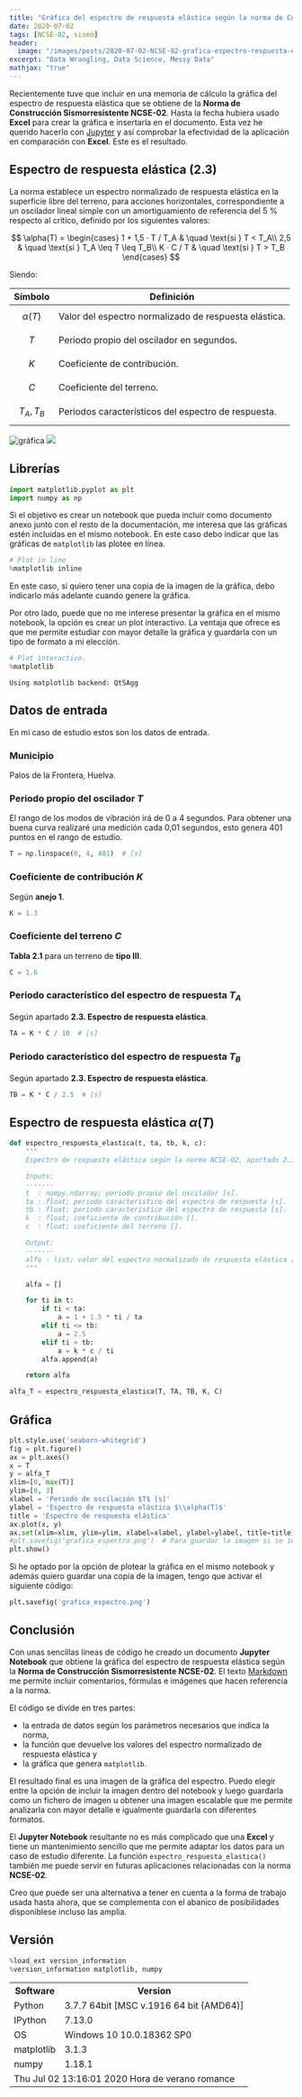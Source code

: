 ```yaml
---
title: "Gráfica del espectro de respuesta elástica según la norma de Construcción Sismorresistente NCSE-02"
date: 2020-07-02
tags: [NCSE-02, sismo]
header:
  image: "/images/posts/2020-07-02-NCSE-02-grafica-espectro-respuesta-elastica/earthquake.jpg"
excerpt: "Data Wrangling, Data Science, Messy Data"
mathjax: "true"
---
```


Recientemente tuve que incluir en una memoria de cálculo la gráfica del espectro de respuesta elástica que se obtiene de la **Norma de Construcción Sismorresistente NCSE-02**. Hasta la fecha hubiera usado **Excel** para crear la gráfica e insertarla en el documento. Esta vez he querido hacerlo con [Jupyter](https://jupyter.org/) y así comprobar la efectividad de la aplicación en comparación con **Excel**. Este es el resultado.

## Espectro de respuesta elástica (2.3)

La norma establece un espectro normalizado de respuesta elástica en la superficie libre del terreno, para acciones horizontales, correspondiente a un oscilador lineal simple con un amortiguamiento de referencia del 5 % respecto al crítico, definido por los siguientes valores:

$$
\alpha(T) =
\begin{cases}
1 + 1,5 · T / T_A & \quad \text{si } T < T_A\\
2,5  & \quad \text{si } T_A \leq T \leq T_B\\
K · C / T & \quad \text{si } T > T_B
\end{cases}
$$

Siendo:

| Símbolo | Definición |
| ------- | ---------- |
| $$\alpha(T)$$ | Valor del espectro normalizado de respuesta elástica. |
| $$T$$ | Periodo propio del oscilador en segundos. |
| $$K$$ | Coeficiente de contribución. |
| $$C$$ | Coeficiente del terreno. |
| $$T_A, T_B$$ | Periodos característicos del espectro de respuesta. |

![gráfica](figura_2_2.png "Espectro de respuesta elástica")
<img src = '/images/posts/2020-07-02-NCSE-02-grafica-espectro-respuesta-elastica/figura_2_2.png'>

## Librerías


```python
import matplotlib.pyplot as plt
import numpy as np
```

Si el objetivo es crear un notebook que pueda incluir como documento anexo junto con el resto de la documentación, me interesa que las gráficas estén incluidas en el mismo notebook. En este caso debo indicar que las gráficas de `matplotlib` las plotee en línea.


```python
# Plot in line
%matplotlib inline
```

En este caso, si quiero tener una copia de la imagen de la gráfica, debo indicarlo más adelante cuando genere la gráfica.

Por otro lado, puede que no me interese presentar la gráfica en el mismo notebook, la opción es crear un plot interactivo. La ventaja que ofrece es que me permite estudiar con mayor detalle la gráfica y guardarla con un tipo de formato a mi elección.


```python
# Plot interactivo.
%matplotlib
```

    Using matplotlib backend: Qt5Agg


## Datos de entrada

En mi caso de estudio estos son los datos de entrada.

### Municipio

Palos de la Frontera, Huelva.

### Periodo propio del oscilador $T$

El rango de los modos de vibración irá de 0 a 4 segundos. Para obtener una buena curva realizaré una medición cada 0,01 segundos, esto genera 401 puntos en el rango de estudio.


```python
T = np.linspace(0, 4, 401)  # [s]
```

### Coeficiente de contribución $K$

Según **anejo 1**.


```python
K = 1.3
```

### Coeficiente del terreno $C$

**Tabla 2.1** para un terreno de **tipo III**.


```python
C = 1.6
```

### Periodo característico del espectro de respuesta $T_A$

Según apartado **2.3. Espectro de respuesta elástica**.


```python
TA = K * C / 10  # [s]
```

### Periodo característico del espectro de respuesta $T_B$

Según apartado **2.3. Espectro de respuesta elástica**.


```python
TB = K * C / 2.5  # [s]
```

## Espectro de respuesta elástica $\alpha(T)$


```python
def espectro_respuesta_elastica(t, ta, tb, k, c):
    """
    Espectro de respuesta elástica según la norma NCSE-02, apartado 2.3.

    Inputs:
    -------
    t  : numpy.ndarray; periodo propio del oscilador [s].
    ta : float; periodo característico del espectro de respuesta [s].
    tb : float; periodo característico del espectro de respuesta [s].
    k  : float; coeficiente de contribución [].
    c  : float; coeficiente del terreno [].

    Output:
    -------
    alfa : list; valor del espectro normalizado de respuesta elástica [].
    """

    alfa = []

    for ti in t:
        if ti < ta:
            a = 1 + 1.5 * ti / ta
        elif ti <= tb:
            a = 2.5
        elif ti > tb:
            a = k * c / ti
        alfa.append(a)

    return alfa
```


```python
alfa_T = espectro_respuesta_elastica(T, TA, TB, K, C)
```

## Gráfica


```python
plt.style.use('seaborn-whitegrid')
fig = plt.figure()
ax = plt.axes()
x = T
y = alfa_T
xlim=[0, max(T)]
ylim=[0, 3]
xlabel = 'Periodo de oscilación $T$ [s]'
ylabel = 'Espectro de respuesta elástica $\\alpha(T)$'
title = 'Espectro de respuesta elástica'
ax.plot(x, y)
ax.set(xlim=xlim, ylim=ylim, xlabel=xlabel, ylabel=ylabel, title=title)
#plt.savefig('grafica_espectro.png')  # Para guardar la imagen si se indica `%matplotlib inline`.
plt.show()
```

Si he optado por la opción de plotear la gráfica en el mismo notebook y además quiero guardar una copia de la imagen, tengo que activar el siguiente código:


```python
plt.savefig('grafica_espectro.png')
```

## Conclusión

Con unas sencillas líneas de código he creado un documento **Jupyter Notebook** que obtiene la gráfica del espectro de respuesta elástica según la **Norma de Construcción Sismorresistente NCSE-02**. El texto [Markdown](https://www.markdownguide.org/) me permite incluir comentarios, fórmulas e imágenes que hacen referencia a la norma.

El código se divide en tres partes:

- la entrada de datos según los parámetros necesarios que indica la norma,
- la función que devuelve los valores del espectro normalizado de respuesta elástica y
- la gráfica que genera `matplotlib`.

El resultado final es una imagen de la gráfica del espectro. Puedo elegir entre la opción de incluir la imagen dentro del notebook y luego guardarla como un fichero de imagen u obtener una imagen escalable que me permite analizarla con mayor detalle e igualmente guardarla con diferentes formatos.

El **Jupyter Notebook** resultante no es más complicado que una **Excel** y tiene un mantenimiento sencillo que me permite adaptar los datos para un caso de estudio diferente. La función `espectro_respuesta_elastica()` también me puede servir en futuras aplicaciones relacionadas con la norma **NCSE-02**.

Creo que puede ser una alternativa a tener en cuenta a la forma de trabajo usada hasta ahora, que se complementa con el abanico de posibilidades disponiblese incluso las amplia.

## Versión


```python
%load_ext version_information
%version_information matplotlib, numpy
```




<table><tr><th>Software</th><th>Version</th></tr><tr><td>Python</td><td>3.7.7 64bit [MSC v.1916 64 bit (AMD64)]</td></tr><tr><td>IPython</td><td>7.13.0</td></tr><tr><td>OS</td><td>Windows 10 10.0.18362 SP0</td></tr><tr><td>matplotlib</td><td>3.1.3</td></tr><tr><td>numpy</td><td>1.18.1</td></tr><tr><td colspan='2'>Thu Jul 02 13:16:01 2020 Hora de verano romance</td></tr></table>




```python

```
